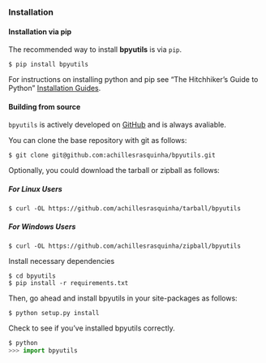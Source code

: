 ### Installation

#### Installation via pip

The recommended way to install **bpyutils** is via `pip`.

```shell
$ pip install bpyutils
```

For instructions on installing python and pip see “The Hitchhiker’s Guide to Python” 
[Installation Guides](https://docs.python-guide.org/starting/installation/).

#### Building from source

`bpyutils` is actively developed on [GitHub](https://github.com/achillesrasquinha/bpyutils)
and is always avaliable.

You can clone the base repository with git as follows:

```shell
$ git clone git@github.com:achillesrasquinha/bpyutils.git
```

Optionally, you could download the tarball or zipball as follows:

##### For Linux Users

```shell
$ curl -OL https://github.com/achillesrasquinha/tarball/bpyutils
```

##### For Windows Users

```shell
$ curl -OL https://github.com/achillesrasquinha/zipball/bpyutils
```

Install necessary dependencies

```shell
$ cd bpyutils
$ pip install -r requirements.txt
```

Then, go ahead and install bpyutils in your site-packages as follows:

```shell
$ python setup.py install
```

Check to see if you’ve installed bpyutils correctly.

```python
$ python
>>> import bpyutils
```
